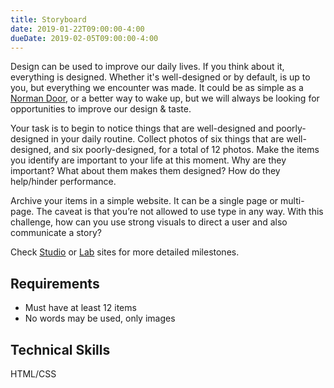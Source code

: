 ```yaml
---
title: Storyboard
date: 2019-01-22T09:00:00-4:00
dueDate: 2019-02-05T09:00:00-4:00
---
```


Design can be used to improve our daily lives. If you think about it, everything is designed. Whether it's well-designed or by default, is up to you, but everything we encounter was made. It could be as simple as a [Norman Door](https://www.youtube.com/watch?v=yY96hTb8WgI), or a better way to wake up, but we will always be looking for opportunities to improve our design &amp; taste.

Your task is to begin to notice things that are well-designed and poorly-designed in your daily routine. Collect photos of six things that are well-designed, and six poorly-designed, for a total of 12 photos. Make the items you identify are important to your life at this moment. Why are they important? What about them makes them designed? How do they help/hinder performance.

Archive your items in a simple website. It can be a single page or multi-page. The caveat is that you’re not allowed to use type in any way. With this challenge, how can you use strong visuals to direct a user and also communicate a story?

Check [Studio](/studio) or [Lab](/lab) sites for more detailed milestones.

## Requirements

- Must have at least 12 items
- No words may be used, only images

## Technical Skills

HTML/CSS